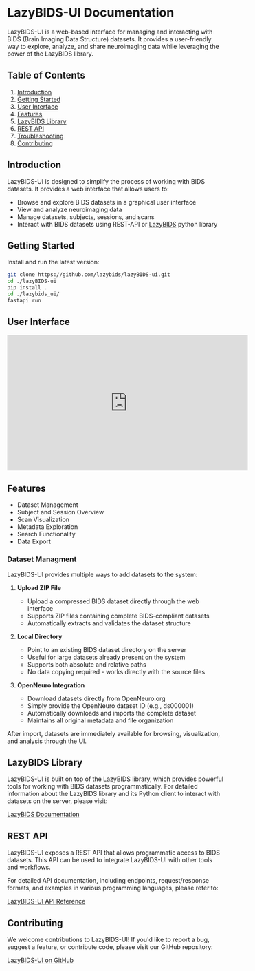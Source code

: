 # LazyBIDS-UI Documentation

LazyBIDS-UI is a web-based interface for managing and interacting with BIDS (Brain Imaging Data Structure) datasets. It provides a user-friendly way to explore, analyze, and share neuroimaging data while leveraging the power of the LazyBIDS library.

## Table of Contents

1. [Introduction](#introduction)
2. [Getting Started](#getting-started)
3. [User Interface](#user-interface)
4. [Features](#features)
5. [LazyBIDS Library](#lazybids-library)
6. [REST API](#rest-api)
7. [Troubleshooting](#troubleshooting)
8. [Contributing](#contributing)

## Introduction

LazyBIDS-UI is designed to simplify the process of working with BIDS datasets. It provides a web interface that allows users to:

- Browse and explore BIDS datasets in a graphical user interface
- View and analyze neuroimaging data
- Manage datasets, subjects, sessions, and scans
- Interact with BIDS datasets using REST-API or [LazyBIDS](https://lazybids.github.io/lazybids) python library

## Getting Started

Install and run the latest version:

```bash
git clone https://github.com/lazybids/lazyBIDS-ui.git
cd ./lazyBIDS-ui
pip install .
cd ./lazybids_ui/
fastapi run
```

## User Interface
<iframe width="560" height="315" src="https://www.youtube.com/embed/VM2L-RWl9eI" title="LazyBIDS-UI Demo" frameborder="0" allow="accelerometer; autoplay; clipboard-write; encrypted-media; gyroscope; picture-in-picture" allowfullscreen></iframe>


## Features

- Dataset Management
- Subject and Session Overview
- Scan Visualization
- Metadata Exploration
- Search Functionality
- Data Export

### Dataset Managment
LazyBIDS-UI provides multiple ways to add datasets to the system:

1. **Upload ZIP File**
   - Upload a compressed BIDS dataset directly through the web interface
   - Supports ZIP files containing complete BIDS-compliant datasets
   - Automatically extracts and validates the dataset structure

2. **Local Directory**
   - Point to an existing BIDS dataset directory on the server
   - Useful for large datasets already present on the system
   - Supports both absolute and relative paths
   - No data copying required - works directly with the source files

3. **OpenNeuro Integration** 
   - Download datasets directly from OpenNeuro.org
   - Simply provide the OpenNeuro dataset ID (e.g., ds000001)
   - Automatically downloads and imports the complete dataset
   - Maintains all original metadata and file organization

After import, datasets are immediately available for browsing, visualization, and analysis through the UI.


## LazyBIDS Library

LazyBIDS-UI is built on top of the LazyBIDS library, which provides powerful tools for working with BIDS datasets programmatically. For detailed information about the LazyBIDS library and its Python client to interact with datasets on the server, please visit:

[LazyBIDS Documentation](https://lazybids.github.io/lazybids/)

## REST API

LazyBIDS-UI exposes a REST API that allows programmatic access to BIDS datasets. This API can be used to integrate LazyBIDS-UI with other tools and workflows.

For detailed API documentation, including endpoints, request/response formats, and examples in various programming languages, please refer to:

[LazyBIDS-UI API Reference](https://lazybids.github.io/lazybids-ui/scalar)


## Contributing

We welcome contributions to LazyBIDS-UI! If you'd like to report a bug, suggest a feature, or contribute code, please visit our GitHub repository:

[LazyBIDS-UI on GitHub](https://github.com/lazybids/lazybids-ui)
